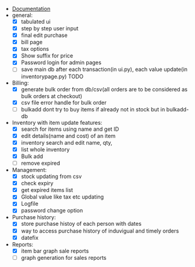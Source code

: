* [Documentation]([[./README.md]])
* general:
	- [x] tabulated ui
	- [x] step by step user input
	- [x] final edit purchase
	- [x] bill page
	- [x] tax options
	- [x] Show suffix for price
	- [x] Password login for admin pages
	- [ ] save main db after each transaction(in ui.py), each value update(in inventorypage.py) TODO
* Billing:
	- [x] generate bulk order from db/csv(all orders are to be considered as bulk orders at checkout)
	- [x] csv file error handle for bulk order
	- [ ] bulkadd dont try to buy items if already not in stock but in bulkadd-db
* Inventory with item update features:
	- [x] search for items using name and get ID
	- [x] edit details(name and cost) of an item
	- [x] inventory search and edit name, qty,
	- [x] list whole inventory
	- [x] Bulk add
	- [ ] remove expired
* Management:
	- [x] stock updating from csv
	- [x] check expiry
	- [x] get expired items list
	- [x] Global value like tax etc updating
	- [x] Logfile
	- [x] password change option
* Purchase history:
	- [x] store purchase histoy of each person with dates
	- [x] way to access purchase history of induvigual and timely orders
	- [x] datefix
* Reports:
	- [x] item bar graph sale reports
	- [ ] graph generation for sales reports
